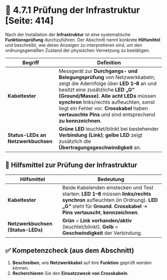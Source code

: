 # 🧪 4.7.1 Prüfung der Infrastruktur [Seite: 414]

Nach der Installation der **Infrastruktur** ist eine systematische **Funktionsprüfung** durchzuführen. Der Abschnitt nennt konkrete **Hilfsmittel** und beschreibt, wie deren Anzeigen zu interpretieren sind, um den ordnungsgemäßen Zustand der physischen Vernetzung zu bestätigen. 

| Begriff                            | Definition                                                                                                                                                                                                                                                                                                                                                  |
| ---------------------------------- | ----------------------------------------------------------------------------------------------------------------------------------------------------------------------------------------------------------------------------------------------------------------------------------------------------------------------------------------------------------- |
| **Kabeltester**                    | Messgerät zur **Durchgangs- und Belegungsprüfung** von Netzwerkkabeln; zeigt die Adernfolge über **LED 1–8** an und besitzt eine zusätzliche **LED „G“ (Ground/Masse)**. **Alle acht LEDs** müssen **synchron** links/rechts aufleuchten, sonst liegt ein Fehler vor. **Crosskabel** haben **vertauschte Pins** und sind entsprechend **zu kennzeichnen**.  |
| **Status-LEDs an Netzwerkbuchsen** | **Grüne LED** leuchtet/blinkt bei bestehender **Verbindung (Link)**; **gelbe LED** zeigt zusätzlich die **Übertragungsgeschwindigkeit** an.                                                                                                                                                                                                                 |

## 🧰 Hilfsmittel zur Prüfung der Infrastruktur

| Hilfsmittel                       | Bedeutung                                                                                                                                                                                                       |
| --------------------------------- | --------------------------------------------------------------------------------------------------------------------------------------------------------------------------------------------------------------- |
| **Kabeltester**                   | Beide Kabelenden einstecken und Test starten: **LED 1–8** müssen **links/rechts synchron** aufleuchten (in Ordnung). **LED „G“** steht für **Ground**. **Crosskabel** → **Pins vertauscht**, **kennzeichnen**.  |
| **Netzwerkbuchsen (Status-LEDs)** | **Grün** = **Link vorhanden/aktiv** (leuchtet/blinkt). **Gelb** = **Geschwindigkeit** der Verbindung.                                                                                                           |

## ✅ Kompetenzcheck (aus dem Abschnitt)

1. **Beschreiben**, wie **Netzwerkkabel** auf ihre **Funktion** geprüft werden können.
2. **Recherchieren** Sie den **Einsatzzweck von Crosskabeln**. 


